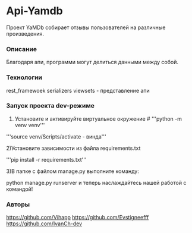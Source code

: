 # Api-Yamdb
Проект YaMDb собирает отзывы пользователей на различные произведения.
### Описание
Благодаря апи, программи могут делиться данными между собой.
### Технологии
rest_framewoek
serializers
viewsets - представление апи
### Запуск проекта dev-режиме
 1) Установите и активируйте виртуальное окружение # 
 '''python -m venv venv'''
 
 '''source venv/Scripts/activate - винда'''

 2)Установите зависимости из файла requirements.txt

'''pip install -r requirements.txt'''
 
3)В папке с файлом manage.py выполните команду:

python manage.py runserver и теперь наслаждайтесь нашей работой с командой!
### Авторы
https://github.com/Vihapp
https://github.com/Evstigneefff
https://github.com/IvanCh-dev
